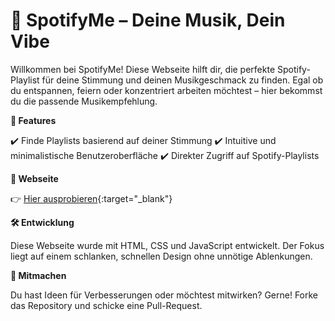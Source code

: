# 🎵 SpotifyMe – Deine Musik, Dein Vibe

Willkommen bei SpotifyMe! Diese Webseite hilft dir, die perfekte Spotify-Playlist für deine Stimmung und deinen Musikgeschmack zu finden. Egal ob du entspannen, feiern oder konzentriert arbeiten möchtest – hier bekommst du die passende Musikempfehlung.

**🚀 Features**

✔️ Finde Playlists basierend auf deiner Stimmung
✔️ Intuitive und minimalistische Benutzeroberfläche
✔️ Direkter Zugriff auf Spotify-Playlists

**🔗 Webseite**

👉 [Hier ausprobieren](https://malterein.github.io/SpotifyMe/){:target="_blank"}

**🛠️ Entwicklung**

Diese Webseite wurde mit HTML, CSS und JavaScript entwickelt. Der Fokus liegt auf einem schlanken, schnellen Design ohne unnötige Ablenkungen.

**📌 Mitmachen**

Du hast Ideen für Verbesserungen oder möchtest mitwirken? Gerne! Forke das Repository und schicke eine Pull-Request.
